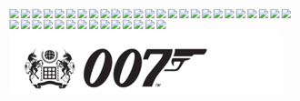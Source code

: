 ![](2021-12-06-21-41-00.png)
![](2021-12-07-14-29-20.png)
![](2021-12-07-14-31-07.png)
![](2021-12-07-14-32-01.png)
![](2021-12-07-14-33-27.png)
![](2021-12-07-14-35-05.png)
![](2021-12-07-14-36-02.png)
![](2021-12-07-14-58-25.png)
![](2021-12-07-22-15-16.png)
![](2021-12-08-18-59-09.png)
![](2021-12-08-19-36-56.png)
![](2021-12-08-19-43-02.png)
![](2021-12-08-19-47-10.png)
![](2021-12-08-19-47-35.png)
![](2021-12-08-19-47-55.png)
![](2021-12-08-21-08-28.png)
![](2021-12-08-21-26-26.png)
![](2021-12-08-21-26-58.png)
![](2021-12-08-21-27-47.png)
![](2021-12-08-21-33-43.png)
![](2021-12-08-21-36-39.png)
![](2021-12-08-21-37-37.png)
![](2021-12-08-21-39-50.png)
![](2021-12-09-21-46-11.png)
![](2021-12-09-22-04-30.png)
![](2021-12-09-22-06-16.png)
![](2021-12-09-22-11-40.png)
![](2021-12-09-22-14-26.png)
![](2021-12-09-22-21-03.png)
![](2021-12-09-22-23-45.png)
![](2021-12-09-22-25-12.png)
![](2021-12-09-22-26-06.png)
![](2021-12-09-22-31-07.png)
![](2021-12-13-16-40-10.png)
![](2021-12-13-16-58-20.png)
![](2021-12-13-16-59-00.png)
![](2021-12-13-16-59-16.png)
![](2021-12-13-17-02-01.png)
![](2021-12-13-18-29-20.png)
![](2021-12-13-20-52-32.png)
